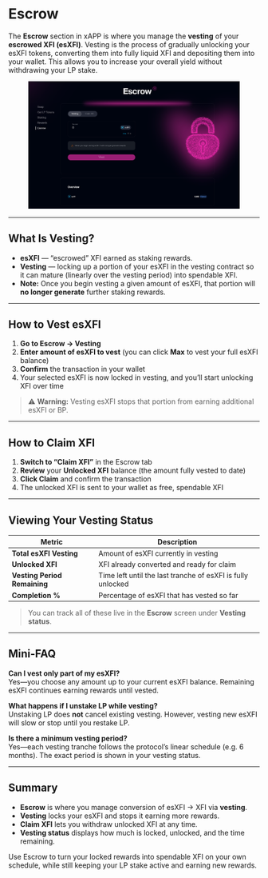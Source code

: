 # Escrow

The **Escrow** section in xAPP is where you manage the **vesting** of your **escrowed XFI (esXFI)**. Vesting is the process of gradually unlocking your esXFI tokens, converting them into fully liquid XFI and depositing them into your wallet. This allows you to increase your overall yield without withdrawing your LP stake.

<figure><img src="../../.gitbook/assets/image (15).png" alt=""><figcaption></figcaption></figure>

***

## What Is Vesting?

* **esXFI** — “escrowed” XFI earned as staking rewards.
* **Vesting** — locking up a portion of your esXFI in the vesting contract so it can mature (linearly over the vesting period) into spendable XFI.
* **Note:** Once you begin vesting a given amount of esXFI, that portion will **no longer generate** further staking rewards.

***

## How to Vest esXFI

1. **Go to Escrow → Vesting**
2. **Enter amount of esXFI to vest** (you can click **Max** to vest your full esXFI balance)
3. **Confirm** the transaction in your wallet
4. Your selected esXFI is now locked in vesting, and you’ll start unlocking XFI over time

> ⚠️ **Warning:** Vesting esXFI stops that portion from earning additional esXFI or BP.

***

## How to Claim XFI

1. **Switch to “Claim XFI”** in the Escrow tab
2. **Review** your **Unlocked XFI** balance (the amount fully vested to date)
3. **Click Claim** and confirm the transaction
4. The unlocked XFI is sent to your wallet as free, spendable XFI

***

## Viewing Your Vesting Status

| Metric                       | Description                                                 |
| ---------------------------- | ----------------------------------------------------------- |
| **Total esXFI Vesting**      | Amount of esXFI currently in vesting                        |
| **Unlocked XFI**             | XFI already converted and ready for claim                   |
| **Vesting Period Remaining** | Time left until the last tranche of esXFI is fully unlocked |
| **Completion %**             | Percentage of esXFI that has vested so far                  |

> You can track all of these live in the **Escrow** screen under **Vesting status**.

***

## Mini‑FAQ

**Can I vest only part of my esXFI?**\
Yes—you choose any amount up to your current esXFI balance. Remaining esXFI continues earning rewards until vested.

**What happens if I unstake LP while vesting?**\
Unstaking LP does **not** cancel existing vesting. However, vesting new esXFI will slow or stop until you restake LP.

**Is there a minimum vesting period?**\
Yes—each vesting tranche follows the protocol’s linear schedule (e.g. 6 months). The exact period is shown in your vesting status.

***

## Summary

* **Escrow** is where you manage conversion of esXFI → XFI via **vesting**.
* **Vesting** locks your esXFI and stops it earning more rewards.
* **Claim XFI** lets you withdraw unlocked XFI at any time.
* **Vesting status** displays how much is locked, unlocked, and the time remaining.

Use Escrow to turn your locked rewards into spendable XFI on your own schedule, while still keeping your LP stake active and earning new rewards.
